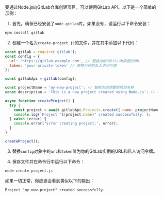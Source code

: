 <!--
 * @Author: please
 * @Date: 2023-10-09 17:58:15
 * @LastEditors: please
 * @LastEditTime: 2023-10-09 17:58:18
 * @Description: 请填写简介
-->
要通过Node.js向GitLab仓库创建项目，可以使用GitLab API。以下是一个简单的示例：

1. 首先，确保已经安装了`node-gitlab`库。如果没有，请运行以下命令安装：

```bash
npm install gitlab
```

2. 创建一个名为`create-project.js`的文件，并在其中添加以下代码：

```javascript
const gitlab = require('gitlab');
const config = {
  url: 'https://gitlab.example.com', // 替换为你的GitLab实例的URL
  token: 'your-private-token' // 替换为你的私人访问令牌
};

const gitlabApi = gitlab(config);

const projectName = 'my-new-project'; // 替换为你想要的项目名称
const description = 'This is a new project created using Node.js'; // 项目描述

async function createProject() {
  try {
    const project = await gitlabApi.Projects.create({ name: projectName, description });
    console.log(`Project "${project.name}" created successfully.`);
  } catch (error) {
    console.error('Error creating project:', error);
  }
}

createProject();
```

3. 替换`config`对象中的`url`和`token`值为你的GitLab实例的URL和私人访问令牌。

4. 保存文件并在命令行中运行以下命令：

```bash
node create-project.js
```

如果一切正常，你应该会看到类似以下的输出：

```
Project "my-new-project" created successfully.
```